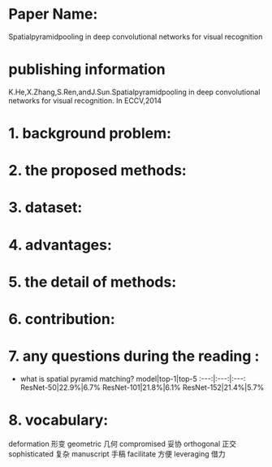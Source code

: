
# Paper Name:
Spatialpyramidpooling in deep convolutional networks for visual recognition
# publishing information
K.He,X.Zhang,S.Ren,andJ.Sun.Spatialpyramidpooling in deep convolutional networks for visual recognition. In ECCV,2014

# 1. background problem:

# 2. the proposed methods:

# 3. dataset:

# 4. advantages:

# 5. the detail of methods:

# 6. contribution:

# 7. any questions during the reading :
  * what is spatial pyramid matching?
	model|top-1|top-5
	:---:|:---:|:---:
	ResNet-50|22.9%|6.7%
	ResNet-101|21.8%|6.1%
	ResNet-152|21.4%|5.7%
# 8. vocabulary:
deformation 形变
geometric 几何
compromised 妥协
orthogonal 正交
sophisticated 复杂
manuscript 手稿
facilitate 方便
leveraging 借力